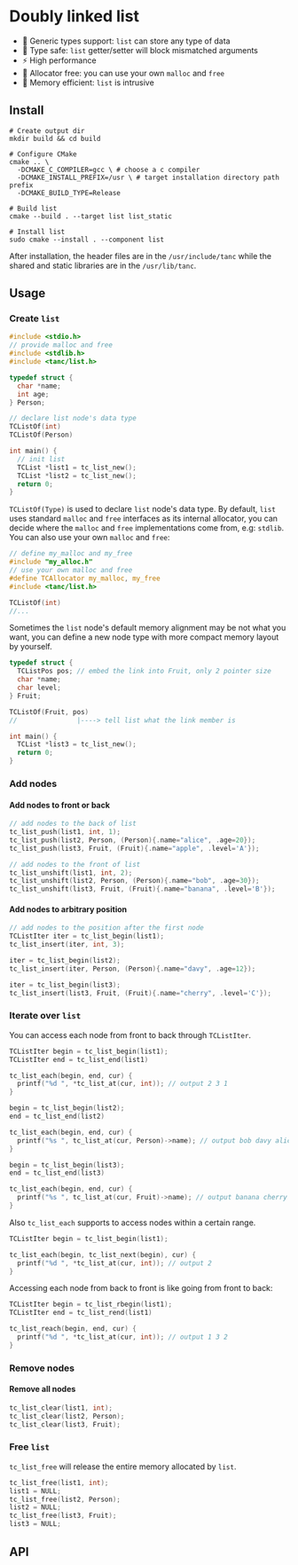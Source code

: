 # Doubly linked list

- :apple: Generic types support: `list` can store any type of data 
- :whale: Type safe: `list` getter/setter will block mismatched arguments
- :zap: High performance
- :rainbow: Allocator free: you can use your own `malloc` and `free`
- :christmas_tree: Memory efficient: `list` is intrusive

## Install

```shell
# Create output dir
mkdir build && cd build

# Configure CMake
cmake .. \
  -DCMAKE_C_COMPILER=gcc \ # choose a c compiler
  -DCMAKE_INSTALL_PREFIX=/usr \ # target installation directory path prefix
  -DCMAKE_BUILD_TYPE=Release 
  
# Build list
cmake --build . --target list list_static 

# Install list
sudo cmake --install . --component list
```

After installation, the header files are in the `/usr/include/tanc` while the shared and static libraries are in the `/usr/lib/tanc`.

## Usage

### Create `list`

```c
#include <stdio.h>
// provide malloc and free
#include <stdlib.h>
#include <tanc/list.h>

typedef struct {
  char *name;
  int age;
} Person;

// declare list node's data type
TCListOf(int)
TCListOf(Person)

int main() {
  // init list
  TCList *list1 = tc_list_new();
  TCList *list2 = tc_list_new();
  return 0;
}
```

`TCListOf(Type)` is used to declare  `list` node's data type. By default, `list` uses standard `malloc` and `free` interfaces as its internal allocator, you can decide where the `malloc` and `free` implementations come from, e.g: `stdlib`. You can also use your own `malloc` and `free`:

```c
// define my_malloc and my_free
#include "my_alloc.h" 
// use your own malloc and free
#define TCAllocator my_malloc, my_free 
#include <tanc/list.h>

TCListOf(int)
//...
```

Sometimes the `list` node's default memory alignment may be not what you want, you can define a new node type with more compact memory layout by yourself.

```c
typedef struct {
  TCListPos pos; // embed the link into Fruit, only 2 pointer size
  char *name;
  char level;
} Fruit;

TCListOf(Fruit, pos)  
//               |----> tell list what the link member is 

int main() {
  TCList *list3 = tc_list_new();
  return 0;
}
```

### Add nodes 

#### Add nodes to front or back

```c
// add nodes to the back of list
tc_list_push(list1, int, 1);
tc_list_push(list2, Person, (Person){.name="alice", .age=20});
tc_list_push(list3, Fruit, (Fruit){.name="apple", .level='A'});

// add nodes to the front of list
tc_list_unshift(list1, int, 2);
tc_list_unshift(list2, Person, (Person){.name="bob", .age=30});
tc_list_unshift(list3, Fruit, (Fruit){.name="banana", .level='B'});
```

#### Add nodes to arbitrary position

```c
// add nodes to the position after the first node
TCListIter iter = tc_list_begin(list1);
tc_list_insert(iter, int, 3);

iter = tc_list_begin(list2);
tc_list_insert(iter, Person, (Person){.name="davy", .age=12});

iter = tc_list_begin(list3);
tc_list_insert(list3, Fruit, (Fruit){.name="cherry", .level='C'});
```

### Iterate over `list`

You can access each node from front to back through `TCListIter`.

```c
TCListIter begin = tc_list_begin(list1);
TCListIter end = tc_list_end(list1)

tc_list_each(begin, end, cur) {
  printf("%d ", *tc_list_at(cur, int)); // output 2 3 1
}

begin = tc_list_begin(list2);
end = tc_list_end(list2)

tc_list_each(begin, end, cur) {
  printf("%s ", tc_list_at(cur, Person)->name); // output bob davy alice
}

begin = tc_list_begin(list3);
end = tc_list_end(list3)

tc_list_each(begin, end, cur) {
  printf("%s ", tc_list_at(cur, Fruit)->name); // output banana cherry apple  
}
```

Also `tc_list_each` supports to access nodes within a certain range.

```c
TCListIter begin = tc_list_begin(list1); 

tc_list_each(begin, tc_list_next(begin), cur) {
  printf("%d ", *tc_list_at(cur, int)); // output 2
}
```

Accessing each node from back to front is like going from front to back:

```c
TCListIter begin = tc_list_rbegin(list1);
TCListIter end = tc_list_rend(list1)

tc_list_reach(begin, end, cur) {
  printf("%d ", *tc_list_at(cur, int)); // output 1 3 2
}
```

### Remove nodes

#### Remove all nodes

```c
tc_list_clear(list1, int);
tc_list_clear(list2, Person);
tc_list_clear(list3, Fruit);
```

### Free `list`

`tc_list_free` will release the entire memory allocated by `list`.

```c
tc_list_free(list1, int);
list1 = NULL;
tc_list_free(list2, Person);
list2 = NULL;
tc_list_free(list3, Fruit);
list3 = NULL;
```

## API

